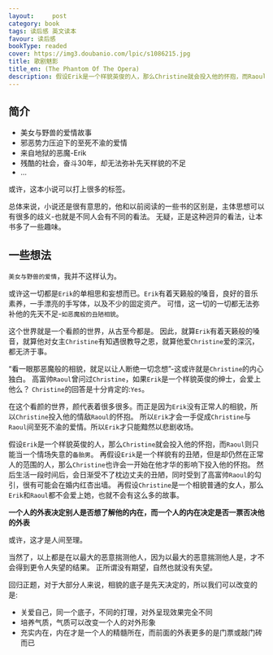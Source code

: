 ```yaml
---
layout:     post
category: book
tags: 读后感 英文读本
favour: 读后感
bookType: readed
cover: https://img3.doubanio.com/lpic/s1086215.jpg
title: 歌剧魅影
title_en: (The Phantom Of The Opera)
description: 假设Erik是一个样貌英俊的人，那么Christine就会投入他的怀抱，而Raoul则只能当一个情场失意的备胎男。再假设Erik是一个样貌有的丑陋，但是却仍然在正常人的范围的人，那么Christine也许会一开始在他才华的影响下投入他的怀抱。然后生活一段时间后，会日渐受不了枕边丈夫的丑陋，同时受到了高富帅Raoul的勾引，很有可能会在婚内红杏出墙。再假设Christine是一个相貌普通的女人，那么Erik和Raoul都不会爱上她，也就不会有这么多的故事。
---
```


## 简介

* 美女与野兽的爱情故事
* 邪恶势力压迫下的至死不渝的爱情
* 来自地狱的恶魔-Erik
* 残酷的社会，奋斗30年，却无法弥补先天样貌的不足
* ...

或许，这本小说可以打上很多的标签。

总体来说，小说还是很有意思的，他和以前阅读的一些书的区别是，主体思想可以有很多的歧义-也就是不同人会有不同的看法。
无疑，正是这种迥异的看法，让本书多了一些趣味。

## 一些想法
`美女与野兽的爱情`，我并不这样认为。

或许这一切都是`Erik`的单相思和妄想而已。`Erik`有着天籁般的嗓音，良好的音乐素养，一手漂亮的手写体，以及不少的固定资产。
可惜，这一切的一切都无法弥补他的先天不足-`如恶魔般的丑陋相貌`。

这个世界就是一个看颜的世界，从古至今都是。
因此，就算`Erik`有着天籁般的嗓音，就算他对女主`Christine`有知遇很教导之恩，就算他爱`Christine`爱的深沉，都无济于事。

“看一眼那恶魔般的相貌，就足以让人断绝一切念想”-这或许就是`Christine`的内心独白。
高富帅`Raoul`曾问过`Christine`，如果`Erik`是一个样貌英俊的绅士，会爱上他么？
`Christine`的回答是十分肯定的:`Yes`。

在这个看颜的世界，颜代表着很多很多。而正是因为`Erik`没有正常人的相貌，所以`Christine`投入他的情敌`Raoul`的怀抱。
所以`Erik`才会一手促成`Christine`与`Raoul`间至死不渝的爱情。所以`Erik`才只能黯然以悲剧收场。

假设`Erik`是一个样貌英俊的人，那么`Christine`就会投入他的怀抱，而`Raoul`则只能当一个情场失意的`备胎男`。
再假设`Erik`是一个样貌有的丑陋，但是却仍然在正常人的范围的人，那么`Christine`也许会一开始在他才华的影响下投入他的怀抱。
然后生活一段时间后，会日渐受不了枕边丈夫的丑陋，同时受到了高富帅`Raoul`的勾引，很有可能会在婚内红杏出墙。
再假设`Christine`是一个相貌普通的女人，那么`Erik`和`Raoul`都不会爱上她，也就不会有这么多的故事。


**一个人的外表决定别人是否想了解他的内在，而一个人的内在决定是否一票否决他的外表**

或许，这才是人间至理。

当然了，以上都是在以最大的恶意揣测他人，因为以最大的恶意揣测他人是，才不会得到更令人失望的结果。
正所谓没有期望，自然也就没有失望。

回归正题，对于大部分人来说，相貌的底子是先天决定的，所以我们可以改变的是:

* 关爱自己，同一个底子，不同的打理，对外呈现效果完全不同
* 培养气质，气质可以改变一个人的对外形象
* 充实内在，内在才是一个人的精髓所在，而前面的外表更多的是门票或敲门砖而已